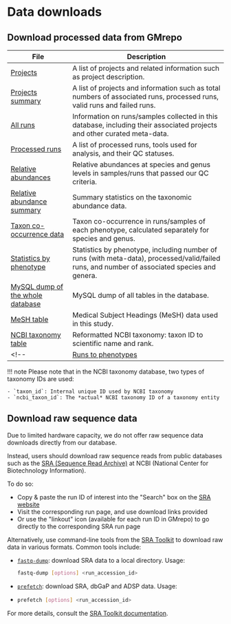 
# Data downloads


## Download processed data from **GMrepo**

| **File** | **Description** |
| -------- | --------------- |
| [Projects](https://gmrepo2025.humangut.info:8443/Downloads/SQLDumps/projects.txt.gz) | A list of projects and related information such as project description. |
| [Projects summary](https://gmrepo2025.humangut.info:8443/Downloads/SQLDumps/stats_by_phenotype_and_project.txt.gz) | A list of projects and information such as total numbers of associated runs, processed runs, valid runs and failed runs. |
| [All runs](https://gmrepo2025.humangut.info:8443/Downloads/SQLDumps/sample_to_run_info.txt.gz) | Information on runs/samples collected in this database, including their associated projects and other curated meta-data. | 
| [Processed runs](https://gmrepo2025.humangut.info:8443/Downloads/SQLDumps/samples_loaded.txt.gz) | A list of processed runs, tools used for analysis, and their QC statuses. |
| [Relative abundances](https://gmrepo2025.humangut.info:8443/Downloads/SQLDumps/species_abundance.txt.gz) | Relative abundances at species and genus levels in samples/runs that passed our QC criteria. |
| [Relative abundance summary](https://gmrepo2025.humangut.info:8443/Downloads/SQLDumps/species_abundance_summary.txt.gz) | Summary statistics on the taxonomic abundance data. |
| [Taxon co-occurrence data](https://gmrepo2025.humangut.info:8443/Downloads/SQLDumps/species_cooccurence.txt.gz) | Taxon co-occurrence in runs/samples of each phenotype, calculated separately for species and genus. |
| [Statistics by phenotype](https://gmrepo2025.humangut.info:8443/Downloads/SQLDumps/stats_by_phenotype.txt.gz) | Statistics by phenotype, including number of runs (with meta-data), processed/valid/failed runs, and number of associated species and genera. |
| [MySQL dump of the whole database](https://gmrepo2025.humangut.info:8443/Downloads/SQLDumps/gmrepo.sql.gz) | MySQL dump of all tables in the database. |
| [MeSH table](https://gmrepo2025.humangut.info:8443/Downloads/SQLDumps/mesh_data.txt.gz) | Medical Subject Headings (MeSH) data used in this study. |
| [NCBI taxonomy table](https://gmrepo2025.humangut.info:8443/Downloads/SQLDumps/superkingdom2descendents.txt.gz) | Reformatted NCBI taxonomy: taxon ID to scientific name and rank. |
<!-- | [Runs to phenotypes](https://gmrepo2025.humangut.info:8443/Downloads/SQLDumps/sample_to_disease_info.txt.gz) | All runs and their corresponding phenotypes (if any); one run/sample can be associated with multiple phenotypes. | -->

!!! note
    Please note that in the NCBI taxonomy database, two types of taxonomy IDs are used:
    
    - `taxon_id`: Internal unique ID used by NCBI taxonomy
    - `ncbi_taxon_id`: The *actual* NCBI taxonomy ID of a taxonomy entity

## Download raw sequence data

Due to limited hardware capacity, we do not offer raw sequence data downloads directly from our database.

Instead, users should download raw sequence reads from public databases such as the [SRA (Sequence Read Archive)](https://www.ncbi.nlm.nih.gov/sra) at NCBI (National Center for Biotechnology Information).

To do so:

- Copy & paste the run ID of interest into the "Search" box on the [SRA website](https://www.ncbi.nlm.nih.gov/sra)
- Visit the corresponding run page, and use download links provided
- Or use the "linkout" icon (available for each run ID in GMrepo) to go directly to the corresponding SRA run page

Alternatively, use command-line tools from the [SRA Toolkit](https://trace.ncbi.nlm.nih.gov/Traces/sra/sra.cgi?view=software) to download raw data in various formats. Common tools include:

- [`fastq-dump`](https://trace.ncbi.nlm.nih.gov/Traces/sra/sra.cgi?view=toolkit_doc&f=fastq-dump): download SRA data to a local directory. Usage:
  
  ```bash
  fastq-dump [options] <run_accession_id>
* [`prefetch`](https://trace.ncbi.nlm.nih.gov/Traces/sra/sra.cgi?view=toolkit_doc&f=prefetch): download SRA, dbGaP and ADSP data. Usage:
* 
  ```bash
  prefetch [options] <run_accession_id>
For more details, consult the [SRA Toolkit documentation](https://trace.ncbi.nlm.nih.gov/Traces/sra/sra.cgi?view=toolkit_doc).

<!-- 
## Programmable access

**GMrepo** also provides programmable access to most database contents via `RESTful APIs`.

Below are example codes in languages commonly used in our lab. Users of other languages can adapt from these examples or [contact us](https://gmrepo2025.humangut.info:8443/home) for help:

-   [R](https://github.com/evolgeniusteam/GMrepoProgrammableAccess/blob/master/programmable-access/R.md)
-   [Perl](https://github.com/evolgeniusteam/GMrepoProgrammableAccess/blob/master/programmable-access/perl.md)
-   [Python (2 & 3)](https://github.com/evolgeniusteam/GMrepoProgrammableAccess/blob/master/programmable-access/python.md)
 
See our [GitHub page](https://github.com/evolgeniusteam/GMrepoProgrammableAccess) for more details.
 -->
